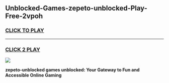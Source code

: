 
## Unblocked-Games-zepeto-unblocked-Play-Free-2vpoh
<h3>
<a href="https://premium76.site?title=zepeto-unblocked&ref=18A1">CLICK TO PLAY</a></h3>
<hr>

<h3>
<a href="https://premium76.site?title=zepeto-unblocked&ref=18A1">CLICK 2 PLAY</a>
  
</h3>

<a href="https://premium76.site?title=zepeto-unblocked&ref=18A1"><img src="https://clearcache.store/games.png"></a>


**zepeto-unblocked games unblocked: Your Gateway to Fun and Accessible Online Gaming**
